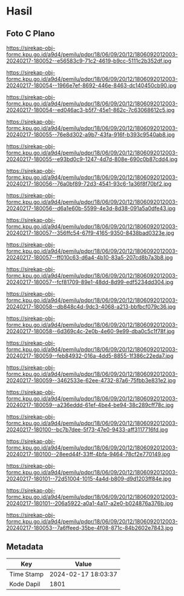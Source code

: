 # Hasil

## Foto C Plano

https://sirekap-obj-formc.kpu.go.id/a9d4/pemilu/pdpr/18/06/09/20/12/1806092012003-20240217-180052--e56583c9-71c2-4619-b9cc-5111c2b352df.jpg

https://sirekap-obj-formc.kpu.go.id/a9d4/pemilu/pdpr/18/06/09/20/12/1806092012003-20240217-180054--1966e7ef-8692-446e-8463-dc140450cb90.jpg

https://sirekap-obj-formc.kpu.go.id/a9d4/pemilu/pdpr/18/06/09/20/12/1806092012003-20240217-180054--ed046ac3-b5f7-45e1-862c-7c63068612c5.jpg

https://sirekap-obj-formc.kpu.go.id/a9d4/pemilu/pdpr/18/06/09/20/12/1806092012003-20240217-180055--76e8d302-a9b7-43fa-916f-b393c9540ab8.jpg

https://sirekap-obj-formc.kpu.go.id/a9d4/pemilu/pdpr/18/06/09/20/12/1806092012003-20240217-180055--e93bd0c9-1247-4d7d-808e-690c0b87cdd4.jpg

https://sirekap-obj-formc.kpu.go.id/a9d4/pemilu/pdpr/18/06/09/20/12/1806092012003-20240217-180056--76a0bf89-72d3-4541-93c6-1a36f8f70bf2.jpg

https://sirekap-obj-formc.kpu.go.id/a9d4/pemilu/pdpr/18/06/09/20/12/1806092012003-20240217-180056--d6a1e60b-5599-4e3d-8d38-091a5a0dfe43.jpg

https://sirekap-obj-formc.kpu.go.id/a9d4/pemilu/pdpr/18/06/09/20/12/1806092012003-20240217-180057--356ffc54-67f9-4165-9350-8438bad0323e.jpg

https://sirekap-obj-formc.kpu.go.id/a9d4/pemilu/pdpr/18/06/09/20/12/1806092012003-20240217-180057--ff010c63-d6a4-4b10-83a5-207cd8b7a3b8.jpg

https://sirekap-obj-formc.kpu.go.id/a9d4/pemilu/pdpr/18/06/09/20/12/1806092012003-20240217-180057--fcf81709-89e1-48dd-8d99-edf5234dd304.jpg

https://sirekap-obj-formc.kpu.go.id/a9d4/pemilu/pdpr/18/06/09/20/12/1806092012003-20240217-180058--db848c4d-9dc3-4068-a213-bbfbcf079c36.jpg

https://sirekap-obj-formc.kpu.go.id/a9d4/pemilu/pdpr/18/06/09/20/12/1806092012003-20240217-180058--6d369c4c-2e0b-4e60-9e99-dba0c5c1f78f.jpg

https://sirekap-obj-formc.kpu.go.id/a9d4/pemilu/pdpr/18/06/09/20/12/1806092012003-20240217-180059--feb84932-016a-4dd5-8855-1f386c22eda7.jpg

https://sirekap-obj-formc.kpu.go.id/a9d4/pemilu/pdpr/18/06/09/20/12/1806092012003-20240217-180059--3462533e-62ee-4732-87a6-75fbb3e831e2.jpg

https://sirekap-obj-formc.kpu.go.id/a9d4/pemilu/pdpr/18/06/09/20/12/1806092012003-20240217-180059--a236eddd-61ef-4be4-be94-38c289cff78c.jpg

https://sirekap-obj-formc.kpu.go.id/a9d4/pemilu/pdpr/18/06/09/20/12/1806092012003-20240217-180100--bc7b7dee-5f73-47e0-9433-aff3117716fd.jpg

https://sirekap-obj-formc.kpu.go.id/a9d4/pemilu/pdpr/18/06/09/20/12/1806092012003-20240217-180100--28eed44f-33ff-4bfa-9464-78cf2e770149.jpg

https://sirekap-obj-formc.kpu.go.id/a9d4/pemilu/pdpr/18/06/09/20/12/1806092012003-20240217-180101--72d51004-1015-4a4d-b809-d9d1203ff84e.jpg

https://sirekap-obj-formc.kpu.go.id/a9d4/pemilu/pdpr/18/06/09/20/12/1806092012003-20240217-180101--206a5922-a0a1-4a17-a2e0-b024876a376b.jpg

https://sirekap-obj-formc.kpu.go.id/a9d4/pemilu/pdpr/18/06/09/20/12/1806092012003-20240217-180053--7a6ffeed-35be-4f08-871c-84b2602e7843.jpg


## Metadata

| Key        | Value               |
| ---------- | ------------------- |
| Time Stamp | 2024-02-17 18:03:37 |
| Kode Dapil | 1801                |



